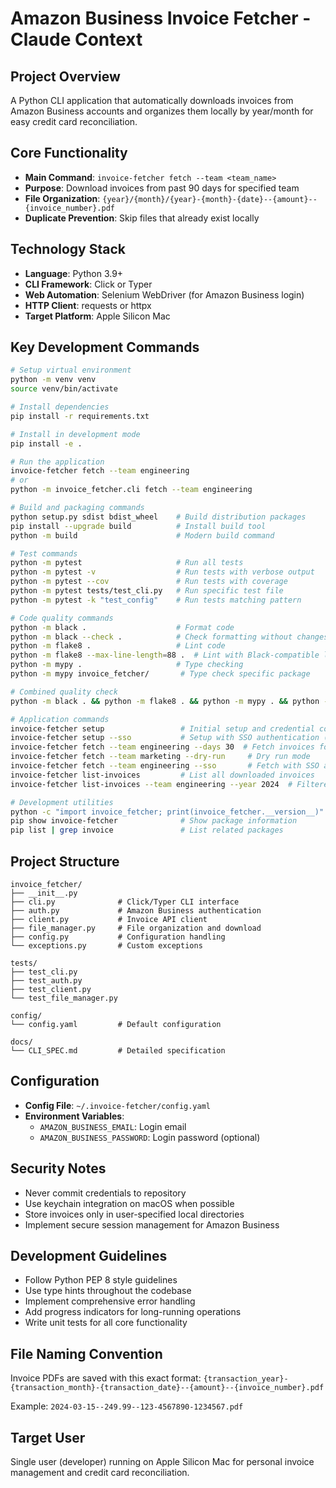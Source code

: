 # Amazon Business Invoice Fetcher - Claude Context

## Project Overview
A Python CLI application that automatically downloads invoices from Amazon Business accounts and organizes them locally by year/month for easy credit card reconciliation.

## Core Functionality
- **Main Command**: `invoice-fetcher fetch --team <team_name>`
- **Purpose**: Download invoices from past 90 days for specified team
- **File Organization**: `{year}/{month}/{year}-{month}-{date}--{amount}--{invoice_number}.pdf`
- **Duplicate Prevention**: Skip files that already exist locally

## Technology Stack
- **Language**: Python 3.9+
- **CLI Framework**: Click or Typer
- **Web Automation**: Selenium WebDriver (for Amazon Business login)
- **HTTP Client**: requests or httpx
- **Target Platform**: Apple Silicon Mac

## Key Development Commands
```bash
# Setup virtual environment
python -m venv venv
source venv/bin/activate

# Install dependencies
pip install -r requirements.txt

# Install in development mode
pip install -e .

# Run the application
invoice-fetcher fetch --team engineering
# or
python -m invoice_fetcher.cli fetch --team engineering

# Build and packaging commands
python setup.py sdist bdist_wheel    # Build distribution packages
pip install --upgrade build          # Install build tool
python -m build                      # Modern build command

# Test commands
python -m pytest                     # Run all tests
python -m pytest -v                  # Run tests with verbose output
python -m pytest --cov               # Run tests with coverage
python -m pytest tests/test_cli.py   # Run specific test file
python -m pytest -k "test_config"    # Run tests matching pattern

# Code quality commands
python -m black .                    # Format code
python -m black --check .            # Check formatting without changes
python -m flake8 .                   # Lint code
python -m flake8 --max-line-length=88 .  # Lint with Black-compatible line length
python -m mypy .                     # Type checking
python -m mypy invoice_fetcher/       # Type check specific package

# Combined quality check
python -m black . && python -m flake8 . && python -m mypy . && python -m pytest

# Application commands
invoice-fetcher setup                 # Initial setup and credential configuration
invoice-fetcher setup --sso           # Setup with SSO authentication (no password needed)
invoice-fetcher fetch --team engineering --days 30  # Fetch invoices for specific team
invoice-fetcher fetch --team marketing --dry-run     # Dry run mode
invoice-fetcher fetch --team engineering --sso       # Fetch with SSO authentication
invoice-fetcher list-invoices         # List all downloaded invoices
invoice-fetcher list-invoices --team engineering --year 2024  # Filtered list

# Development utilities
python -c "import invoice_fetcher; print(invoice_fetcher.__version__)"  # Check version
pip show invoice-fetcher              # Show package information
pip list | grep invoice               # List related packages
```

## Project Structure
```
invoice_fetcher/
├── __init__.py
├── cli.py              # Click/Typer CLI interface
├── auth.py             # Amazon Business authentication
├── client.py           # Invoice API client
├── file_manager.py     # File organization and download
├── config.py           # Configuration handling
└── exceptions.py       # Custom exceptions

tests/
├── test_cli.py
├── test_auth.py
├── test_client.py
└── test_file_manager.py

config/
└── config.yaml         # Default configuration

docs/
└── CLI_SPEC.md         # Detailed specification
```

## Configuration
- **Config File**: `~/.invoice-fetcher/config.yaml`
- **Environment Variables**: 
  - `AMAZON_BUSINESS_EMAIL`: Login email
  - `AMAZON_BUSINESS_PASSWORD`: Login password (optional)

## Security Notes
- Never commit credentials to repository
- Use keychain integration on macOS when possible
- Store invoices only in user-specified local directories
- Implement secure session management for Amazon Business

## Development Guidelines
- Follow Python PEP 8 style guidelines
- Use type hints throughout the codebase
- Implement comprehensive error handling
- Add progress indicators for long-running operations
- Write unit tests for all core functionality

## File Naming Convention
Invoice PDFs are saved with this exact format:
`{transaction_year}-{transaction_month}-{transaction_date}--{amount}--{invoice_number}.pdf`

Example: `2024-03-15--249.99--123-4567890-1234567.pdf`

## Target User
Single user (developer) running on Apple Silicon Mac for personal invoice management and credit card reconciliation.